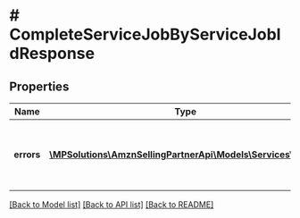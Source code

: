 # # CompleteServiceJobByServiceJobIdResponse

## Properties

Name | Type | Description | Notes
------------ | ------------- | ------------- | -------------
**errors** | [**\MPSolutions\AmznSellingPartnerApi\Models\Services\Error[]**](Error.md) | A list of error responses returned when a request is unsuccessful. | [optional]

[[Back to Model list]](../../README.md#models) [[Back to API list]](../../README.md#endpoints) [[Back to README]](../../README.md)
